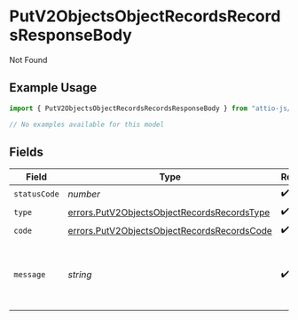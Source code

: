 # PutV2ObjectsObjectRecordsRecordsResponseBody

Not Found

## Example Usage

```typescript
import { PutV2ObjectsObjectRecordsRecordsResponseBody } from "attio-js/models/errors";

// No examples available for this model
```

## Fields

| Field                                                                                                      | Type                                                                                                       | Required                                                                                                   | Description                                                                                                | Example                                                                                                    |
| ---------------------------------------------------------------------------------------------------------- | ---------------------------------------------------------------------------------------------------------- | ---------------------------------------------------------------------------------------------------------- | ---------------------------------------------------------------------------------------------------------- | ---------------------------------------------------------------------------------------------------------- |
| `statusCode`                                                                                               | *number*                                                                                                   | :heavy_check_mark:                                                                                         | N/A                                                                                                        |                                                                                                            |
| `type`                                                                                                     | [errors.PutV2ObjectsObjectRecordsRecordsType](../../models/errors/putv2objectsobjectrecordsrecordstype.md) | :heavy_check_mark:                                                                                         | N/A                                                                                                        |                                                                                                            |
| `code`                                                                                                     | [errors.PutV2ObjectsObjectRecordsRecordsCode](../../models/errors/putv2objectsobjectrecordsrecordscode.md) | :heavy_check_mark:                                                                                         | N/A                                                                                                        |                                                                                                            |
| `message`                                                                                                  | *string*                                                                                                   | :heavy_check_mark:                                                                                         | N/A                                                                                                        | Object with slug/ID "people" not found.                                                                    |